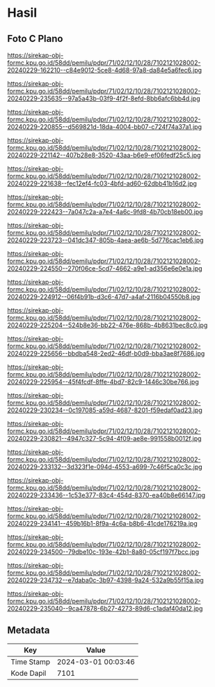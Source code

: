 # Hasil

## Foto C Plano

https://sirekap-obj-formc.kpu.go.id/58dd/pemilu/pdpr/71/02/12/10/28/7102121028002-20240229-162210--c84e9012-5ce8-4d68-97a8-da84e5a6fec6.jpg

https://sirekap-obj-formc.kpu.go.id/58dd/pemilu/pdpr/71/02/12/10/28/7102121028002-20240229-235635--97a5a43b-03f9-4f2f-8efd-8bb6afc6bb4d.jpg

https://sirekap-obj-formc.kpu.go.id/58dd/pemilu/pdpr/71/02/12/10/28/7102121028002-20240229-220855--d569821d-18da-4004-bb07-c724f74a37a1.jpg

https://sirekap-obj-formc.kpu.go.id/58dd/pemilu/pdpr/71/02/12/10/28/7102121028002-20240229-221142--407b28e8-3520-43aa-b6e9-ef06fedf25c5.jpg

https://sirekap-obj-formc.kpu.go.id/58dd/pemilu/pdpr/71/02/12/10/28/7102121028002-20240229-221638--fec12ef4-fc03-4bfd-ad60-62dbb41b16d2.jpg

https://sirekap-obj-formc.kpu.go.id/58dd/pemilu/pdpr/71/02/12/10/28/7102121028002-20240229-222423--7a047c2a-a7e4-4a6c-9fd8-4b70cb18eb00.jpg

https://sirekap-obj-formc.kpu.go.id/58dd/pemilu/pdpr/71/02/12/10/28/7102121028002-20240229-223723--041dc347-805b-4aea-ae6b-5d776cac1eb6.jpg

https://sirekap-obj-formc.kpu.go.id/58dd/pemilu/pdpr/71/02/12/10/28/7102121028002-20240229-224550--270f06ce-5cd7-4662-a9e1-ad356e6e0e1a.jpg

https://sirekap-obj-formc.kpu.go.id/58dd/pemilu/pdpr/71/02/12/10/28/7102121028002-20240229-224912--06f4b91b-d3c6-47d7-a4af-2116b04550b8.jpg

https://sirekap-obj-formc.kpu.go.id/58dd/pemilu/pdpr/71/02/12/10/28/7102121028002-20240229-225204--524b8e36-bb22-476e-868b-4b8631bec8c0.jpg

https://sirekap-obj-formc.kpu.go.id/58dd/pemilu/pdpr/71/02/12/10/28/7102121028002-20240229-225656--bbdba548-2ed2-46df-b0d9-bba3ae8f7686.jpg

https://sirekap-obj-formc.kpu.go.id/58dd/pemilu/pdpr/71/02/12/10/28/7102121028002-20240229-225954--45f4fcdf-8ffe-4bd7-82c9-1446c30be766.jpg

https://sirekap-obj-formc.kpu.go.id/58dd/pemilu/pdpr/71/02/12/10/28/7102121028002-20240229-230234--0c197085-a59d-4687-8201-f59edaf0ad23.jpg

https://sirekap-obj-formc.kpu.go.id/58dd/pemilu/pdpr/71/02/12/10/28/7102121028002-20240229-230821--4947c327-5c94-4f09-ae8e-991558b0012f.jpg

https://sirekap-obj-formc.kpu.go.id/58dd/pemilu/pdpr/71/02/12/10/28/7102121028002-20240229-233132--3d323f1e-094d-4553-a699-7c46f5ca0c3c.jpg

https://sirekap-obj-formc.kpu.go.id/58dd/pemilu/pdpr/71/02/12/10/28/7102121028002-20240229-233436--1c53e377-83c4-454d-8370-ea40b8e66147.jpg

https://sirekap-obj-formc.kpu.go.id/58dd/pemilu/pdpr/71/02/12/10/28/7102121028002-20240229-234141--459b16b1-8f9a-4c6a-b8b6-41cde176219a.jpg

https://sirekap-obj-formc.kpu.go.id/58dd/pemilu/pdpr/71/02/12/10/28/7102121028002-20240229-234500--79dbe10c-193e-42b1-8a80-05cf197f7bcc.jpg

https://sirekap-obj-formc.kpu.go.id/58dd/pemilu/pdpr/71/02/12/10/28/7102121028002-20240229-234732--e7daba0c-3b97-4398-9a24-532a9b55f15a.jpg

https://sirekap-obj-formc.kpu.go.id/58dd/pemilu/pdpr/71/02/12/10/28/7102121028002-20240229-235040--9ca47878-6b27-4273-89d6-c1adaf40da12.jpg


## Metadata

| Key        | Value               |
| ---------- | ------------------- |
| Time Stamp | 2024-03-01 00:03:46 |
| Kode Dapil | 7101                |



